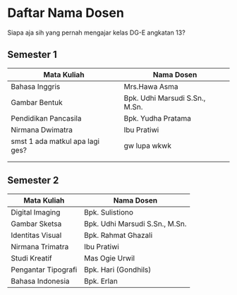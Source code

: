 # Daftar Nama Dosen
Siapa aja sih yang pernah mengajar kelas DG-E angkatan 13?

## Semester 1
| Mata Kuliah         | Nama Dosen                     |
| ------------------- | ------------------------------ |
| Bahasa Inggris      | Mrs.Hawa Asma                  |
| Gambar Bentuk       | Bpk. Udhi Marsudi S.Sn., M.Sn. |
| Pendidikan Pancasila| Bpk. Yudha Pratama             |
| Nirmana Dwimatra    | Ibu Pratiwi                    |
| smst 1 ada matkul apa lagi ges?       | gw lupa wkwk |
|  |            |
|     |              |

## Semester 2
| Mata Kuliah         | Nama Dosen                     |
| ------------------- | ------------------------------ |
| Digital Imaging     | Bpk. Sulistiono                |
| Gambar Sketsa       | Bpk. Udhi Marsudi S.Sn., M.Sn. |
| Identitas Visual    | Bpk. Rahmat Ghazali            |
| Nirmana Trimatra    | Ibu Pratiwi                    |
| Studi Kreatif       | Mas Ogie Urwil                 |
| Pengantar Tipografi | Bpk. Hari (Gondhils)           |
| Bahasa Indonesia    | Bpk. Erlan                     |